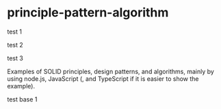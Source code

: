 # principle-pattern-algorithm

test 1

test 2

test 3

Examples of SOLID principles, design patterns, and algorithms, mainly by using node.js, JavaScript (, and TypeScript if it is easier to show the example).

test base 1
